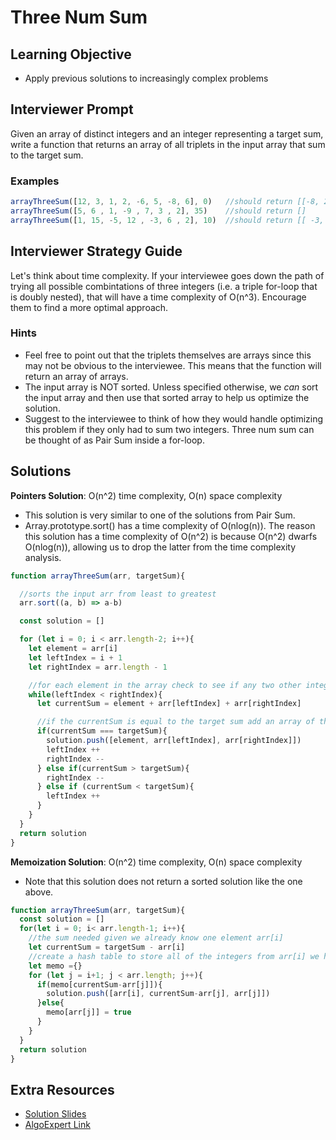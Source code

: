 # Three Num Sum


## Learning Objective
* Apply previous solutions to increasingly complex problems


## Interviewer Prompt
Given an array of distinct integers and an integer representing a target sum, write a function that returns an array of all triplets in the input array that sum to the target sum.


### Examples

```javascript
arrayThreeSum([12, 3, 1, 2, -6, 5, -8, 6], 0)   //should return [[-8, 2, 6], [-8, 3, 5], [-6, 1, 5]]
arrayThreeSum([5, 6 , 1, -9 , 7, 3 , 2], 35)    //should return []
arrayThreeSum([1, 15, -5, 12 , -3, 6 , 2], 10)  //should return [[ -3, 1, 12 ]]
```

## Interviewer Strategy Guide
Let's think about time complexity.  If your interviewee goes down the path of trying all possible combintations of three integers (i.e. a triple for-loop that is doubly nested), that will have a time complexity of O(n^3).  Encourage them to find a more optimal approach.

### Hints
- Feel free to point out that the triplets themselves are arrays since this may not be obvious to the interviewee. This means that the function will return an array of arrays.
- The input array is NOT sorted. Unless specified otherwise, we _can_ sort the input array and then use that sorted array to help us optimize the solution.
- Suggest to the interviewee to think of how they would handle optimizing this problem if they only had to sum two integers. Three num sum can be thought of as Pair Sum inside a for-loop.

## Solutions

**Pointers Solution**: O(n^2) time complexity, O(n) space complexity
- This solution is very similar to one of the solutions from Pair Sum.
- Array.prototype.sort() has a time complexity of O(nlog(n)). The reason this solution has a time complexity of O(n^2) is because O(n^2) dwarfs O(nlog(n)), allowing us to drop the latter from the time complexity analysis.
```javascript
function arrayThreeSum(arr, targetSum){

  //sorts the input arr from least to greatest
  arr.sort((a, b) => a-b)

  const solution = []

  for (let i = 0; i < arr.length-2; i++){
    let element = arr[i]
    let leftIndex = i + 1
    let rightIndex = arr.length - 1

    //for each element in the array check to see if any two other integers in the array add to the target sum
    while(leftIndex < rightIndex){
      let currentSum = element + arr[leftIndex] + arr[rightIndex]

      //if the currentSum is equal to the target sum add an array of those 3 integers to the solution array
      if(currentSum === targetSum){
        solution.push([element, arr[leftIndex], arr[rightIndex]])
        leftIndex ++
        rightIndex --
      } else if(currentSum > targetSum){
        rightIndex --
      } else if (currentSum < targetSum){
        leftIndex ++
      }
    }
  }
  return solution
}
```


**Memoization Solution**: O(n^2) time complexity, O(n) space complexity
- Note that this solution does not return a sorted solution like the one above.

```javascript
function arrayThreeSum(arr, targetSum){
  const solution = []
  for(let i = 0; i< arr.length-1; i++){
    //the sum needed given we already know one element arr[i]
    let currentSum = targetSum - arr[i]
    //create a hash table to store all of the integers from arr[i] we have tried
    let memo ={}
    for (let j = i+1; j < arr.length; j++){
      if(memo[currentSum-arr[j]]){
        solution.push([arr[i], currentSum-arr[j], arr[j]])
      }else{
        memo[arr[j]] = true
      }
    }
  }
  return solution
}
```

## Extra Resources
* [Solution Slides](https://docs.google.com/presentation/d/1PbP_bQ-6Y6FeOEnMlmgfT5_h0ssPq7QGbeAZq4kuAiw/edit?usp=sharing)
* [AlgoExpert Link](https://www.algoexpert.io/questions/Three%20Number%20Sum)
